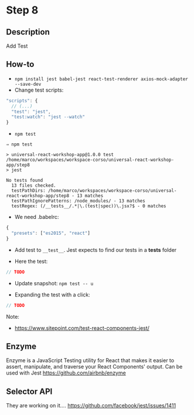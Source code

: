 # Step 8

## Description
Add Test

## How-to
- `npm install jest babel-jest react-test-renderer axios-mock-adapter --save-dev`
- Change test scripts:

``` javascript
"scripts": {
  // (...)
  "test": "jest",
  "test:watch": "jest --watch"
}
```
- `npm test`

```
⇒ npm test

> universal-react-workshop-app@1.0.0 test /home/marco/workspaces/workspace-corso/universal-react-workshop-app/step8
> jest

No tests found
  13 files checked.
  testPathDirs: /home/marco/workspaces/workspace-corso/universal-react-workshop-app/step8 - 13 matches
  testPathIgnorePatterns: /node_modules/ - 13 matches
  testRegex: (/__tests__/.*|\.(test|spec))\.jsx?$ - 0 matches
```

- We need .babelrc:

``` javascript
{
  "presets": ["es2015", "react"]
}
```
- Add test to `__test__`. Jest expects to find our tests in a __tests__ folder

- Here the test:
``` javascript
// TODO
```
- Update snapshot: `npm test -- u`

- Expanding the test with a click:
``` javascript
// TODO
```

Note:
- https://www.sitepoint.com/test-react-components-jest/

## Enzyme
Enzyme is a JavaScript Testing utility for React that makes it easier to assert, manipulate, and traverse your React Components' output. Can be used with Jest
https://github.com/airbnb/enzyme

## Selector API
They are working on it....
https://github.com/facebook/jest/issues/1411
